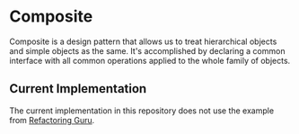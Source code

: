 # Composite
Composite is a design pattern that allows us to treat hierarchical objects and simple objects as the same. It's accomplished by declaring a common interface with all common operations applied to the whole family of objects.

## Current Implementation
The current implementation in this repository does not use the example from [Refactoring Guru](http://refactoring.guru/design-patterns/factory-method).